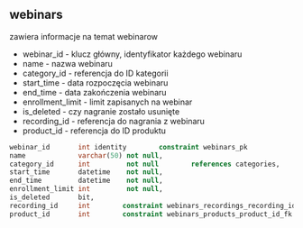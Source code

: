 ## webinars
zawiera informacje na temat webinarow

- webinar_id - klucz główny, identyfikator każdego webinaru
- name - nazwa webinaru
- category_id  - referencja do ID kategorii
- start_time - data rozpoczęcia webinaru
- end_time - data zakończenia webinaru
- enrollment_limit - limit zapisanych na webinar
- is_deleted - czy nagranie zostało usunięte
- recording_id - referencja do nagrania z webinaru
- product_id - referencja do ID produktu

```sql
webinar_id       int identity        constraint webinars_pk            primary key        constraint webinars_webinars__fk            references products,
name             varchar(50) not null,
category_id      int         not null        references categories,
start_time       datetime    not null,
end_time         datetime    not null,
enrollment_limit int         not null,
is_deleted       bit,
recording_id     int        constraint webinars_recordings_recording_id_fk            references recordings,
product_id       int        constraint webinars_products_product_id_fk            references products
```
